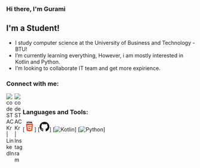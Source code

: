 ### Hi there, I'm Gurami  


## I'm a Student!

- I study computer science at the University of Business and Technology - BTU!
- I’m currently learning everything, However, i am mostly interested in Kotlin and Python.
- I’m looking to collaborate IT team and get more expirience.

### Connect with me:

[<img align="left" alt="codeSTACKr | LinkedIn" width="22px" src="https://purepng.com/public/uploads/large/linkedin-icon-zls.png" />](https://www.linkedin.com/in/guram-kveniashvili-b62b07225/)
[<img align="left" alt="codeSTACKr | Instagram" width="22px" src="https://purepng.com/public/uploads/large/21502363075irgstsx7vrabhcrpn3sywzemi6sm5qq1d9b81jzhbcswluxizu5cbah444kkikmuez1ldpmqbqbx250hgo78d6om43w0os0nqcff.png" />](https://www.instagram.com/kveniashvilig/)

<br />

### Languages and Tools:
[<img  alt="HTML5" width="26px" src="https://raw.githubusercontent.com/github/explore/80688e429a7d4ef2fca1e82350fe8e3517d3494d/topics/html/html.png" />]
[<img  alt="GitHub" width="26px" src="https://raw.githubusercontent.com/github/explore/78df643247d429f6cc873026c0622819ad797942/topics/github/github.png" />]
[<img  alt="Kotlin" width="26px" src="https://www.clipartmax.com/png/full/238-2381243_safeness-kotlin-android-logo.png" />]
[<img  alt="Python" width="26px" src="https://www.clipartmax.com/png/full/39-396037_big-image-python-gif-file-logo.png" />]

<br />
<br />
